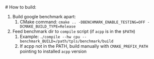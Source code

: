# How to build:

1. Build google benchmark apart:
   1. CMake command: `cmake .. -DBENCHMARK_ENABLE_TESTING=OFF -DCMAKE_BUILD_TYPE=Release`
2. Feed benchmark dir to `compile` script (if `acpp` is in the `$PATH`)
   1. Example: `./compile --hw cpu --benchmark_BUILD=/path/tpls/benchmark/build`
   2. If acpp not in the PATH, build manually with `CMAKE_PREFIX_PATH` pointing to installed `acpp` version
